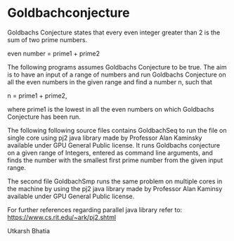 # Goldbachconjecture
Goldbachs Conjecture states that every even integer greater than 2 is the sum of two prime numbers. 

even number = prime1 + prime2

The following programs assumes Goldbachs Conjecture to be true. The aim is to have an input of a range of numbers and run Goldbachs Conjecture on all the even numbers in the given range and find a number n, such that

n = prime1 + prime2,

where prime1 is the lowest in all the even numbers on which Goldbachs Conjecture has been run.

The following following source files contains GoldbachSeq to run the file on single core using pj2 java library made by Professor Alan Kaminsky available under GPU General Public license.
It runs Goldbachs conjecture on a given range of Integers, entered as command line arguments, and finds the number with the smallest first prime number from the given input range.

The second file GoldbachSmp runs the same problem on multiple cores in the machine by using the pj2 java library made by Professor Alan Kaminsy available under GPU General Public license.

For further references regarding parallel java library refer to: https://www.cs.rit.edu/~ark/pj2.shtml

Utkarsh Bhatia
